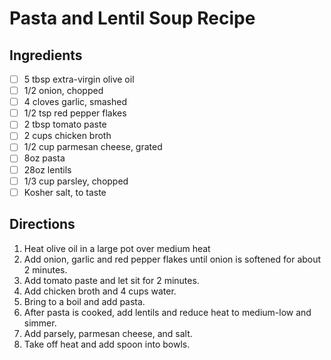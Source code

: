 # Pasta and Lentil Soup Recipe

## Ingredients

- [ ] 5 tbsp extra-virgin olive oil
- [ ] 1/2 onion, chopped
- [ ] 4 cloves garlic, smashed
- [ ] 1/2 tsp red pepper flakes
- [ ] 2 tbsp tomato paste
- [ ] 2 cups chicken broth
- [ ] 1/2 cup parmesan cheese, grated
- [ ] 8oz pasta
- [ ] 28oz lentils
- [ ] 1/3 cup parsley, chopped
- [ ] Kosher salt, to taste

## Directions

1. Heat olive oil in a large pot over medium heat
2. Add onion, garlic and red pepper flakes until onion is softened for about 2 minutes.
3. Add tomato paste and let sit for 2 minutes.
4. Add chicken broth and 4 cups water.
5. Bring to a boil and add pasta.
6. After pasta is cooked, add lentils and reduce heat to medium-low and simmer.
7. Add parsely, parmesan cheese, and salt.
8. Take off heat and add spoon into bowls.